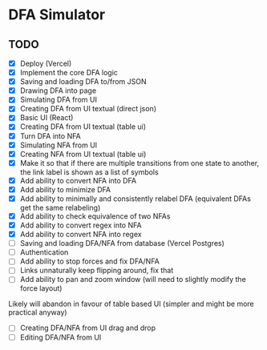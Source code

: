 # DFA Simulator

## TODO

- [x] Deploy (Vercel)
- [x] Implement the core DFA logic
- [x] Saving and loading DFA to/from JSON
- [x] Drawing DFA into page
- [x] Simulating DFA from UI
- [x] Creating DFA from UI textual (direct json)
- [x] Basic UI (React)
- [x] Creating DFA from UI textual (table ui)
- [x] Turn DFA into NFA
- [x] Simulating NFA from UI
- [x] Creating NFA from UI textual (table ui)
- [x] Make it so that if there are multiple transitions from one state to another, the link label is shown as a list of symbols
- [x] Add ability to convert NFA into DFA
- [x] Add ability to minimize DFA
- [x] Add ability to minimally and consistently relabel DFA (equivalent DFAs get the same relabeling)
- [x] Add ability to check equivalence of two NFAs
- [x] Add ability to convert regex into NFA
- [x] Add ability to convert NFA into regex
- [ ] Saving and loading DFA/NFA from database (Vercel Postgres)
- [ ] Authentication
- [ ] Add ability to stop forces and fix DFA/NFA
- [ ] Links unnaturally keep flipping around, fix that
- [ ] Add ability to pan and zoom window (will need to slightly modify the force layout)

Likely will abandon in favour of table based UI (simpler and might be more practical anyway)

- [ ] Creating DFA/NFA from UI drag and drop
- [ ] Editing DFA/NFA from UI
